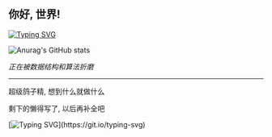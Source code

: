 ## 你好, 世界!
[![Typing SVG](https://readme-typing-svg.demolab.com?font=Fira+Code&pause=1000&color=F79E9E&random=false&width=435&lines=Coding+Gaming+Thinking)](https://git.io/typing-svg)

![Anurag's GitHub stats](https://github-readme-stats.vercel.app/api?username=icytropicalfish&show_icons=true&theme=dracula)

*正在被数据结构和算法折磨*

---
超级鸽子精, 想到什么就做什么

剩下的懒得写了, 以后再补全吧

[![Typing SVG](https://readme-typing-svg.demolab.com?font=Fira+Code&pause=1000&color=FFFFFF&random=false&width=435&lines=.+.+.)](https://git.io/typing-svg)
